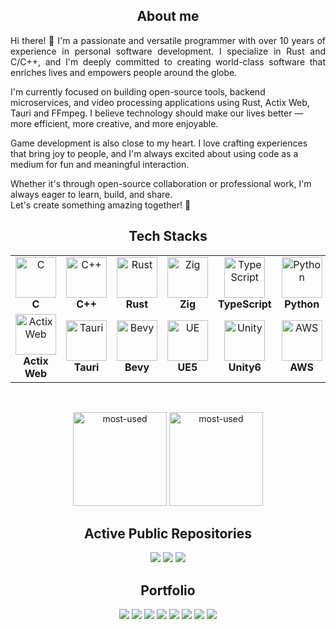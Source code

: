 <h2 align="center">About me</h2>
<p align="justify">
Hi there! 👋  
I'm a passionate and versatile programmer with over 10 years of experience in personal software development. I specialize in Rust and C/C++, and I'm deeply committed to creating world-class software that enriches lives and empowers people around the globe.

I'm currently focused on building open-source tools, backend microservices, and video processing applications using Rust, Actix Web, Tauri and FFmpeg. I believe technology should make our lives better — more efficient, more creative, and more enjoyable.

Game development is also close to my heart. I love crafting experiences that bring joy to people, and I'm always excited about using code as a medium for fun and meaningful interaction.

Whether it's through open-source collaboration or professional work, I'm always eager to learn, build, and share.  
Let's create something amazing together! 🚀
</p>
<h2 align="center">Tech Stacks</h2>
<table align="center">
   <tr>
      <td align="center"><img src="https://skillicons.dev/icons?i=c" alt="C" width="65" height="65" /><br><b>C</b></td>
      <td align="center"><img src="https://skillicons.dev/icons?i=cpp" alt="C++" width="65" height="65" /><br><b>C++</b></td>
      <td align="center"><img src="https://skillicons.dev/icons?i=rust" alt="Rust" width="65" height="65" /><br><b>Rust</b></td>
      <td align="center"><img src="https://skillicons.dev/icons?i=zig" alt="Zig" width="65" height="65" /><br><b>Zig</b></td>
      <td align="center"><img src="https://skillicons.dev/icons?i=ts" alt="TypeScript" width="65" height="65" /><br><b>TypeScript</b></td>
      <td align="center"><img src="https://skillicons.dev/icons?i=py" alt="Python" width="65" height="65" /><br><b>Python</b></td>
   </tr>
   <tr>
      <td align="center"><img src="https://skillicons.dev/icons?i=actix" alt="Actix Web" width="65" height="65" /><br><b>Actix Web</b></td>
      <td align="center"><img src="https://skillicons.dev/icons?i=tauri" alt="Tauri" width="65" height="65" /><br><b>Tauri</b></td>
      <td align="center"><img src="https://skillicons.dev/icons?i=bevy" alt="Bevy" width="65" height="65" /><br><b>Bevy</b></td>
      <td align="center"><img src="https://skillicons.dev/icons?i=unrealengine" alt="UE" width="65" height="65" /><br><b>UE5</b></td>
      <td align="center"><img src="https://skillicons.dev/icons?i=unity" alt="Unity" width="65" height="65" /><br><b>Unity6</b></td>
      <td align="center"><img src="https://skillicons.dev/icons?i=aws" alt="AWS" width="65" height="65" /><br><b>AWS</b></td>
   </tr>
</table>
<br>

<p align="center">
   <img alt="most-used" height="150px" src="https://github-readme-stats.vercel.app/api/top-langs/?username=itsakeyfut&layout=compact&theme=radical" />
   <img alt="most-used" height="150px" src="https://github-readme-stats.vercel.app/api?username=itsakeyfut&layout=compact&theme=radical" />
</p>

<h2 align="center">Active Public Repositories</h2>
<div align="center">
<a href="https://github.com/yomi-os/yomi"><img src="https://github-readme-stats.vercel.app/api/pin/?username=yomi-os&repo=yomi&theme=dark"></a>
<a href="https://github.com/itsakeyfut/echo-core"><img src="https://github-readme-stats.vercel.app/api/pin/?username=itsakeyfut&repo=echo-core&theme=dark"></a>
<a href="https://github.com/itsakeyfut/zarc"><img src="https://github-readme-stats.vercel.app/api/pin/?username=itsakeyfut&repo=zarc&theme=dark"></a>
</div>

<h2 align="center">Portfolio</h2>
<div align="center">
<a href="https://github.com/itsakeyfut/zero-os"><img src="https://github-readme-stats.vercel.app/api/pin/?username=itsakeyfut&repo=zero-os&theme=dark"></a>
<a href="https://github.com/itsakeyfut/ota"><img src="https://github-readme-stats.vercel.app/api/pin/?username=itsakeyfut&repo=ota&theme=dark"></a>
<a href="https://github.com/itsakeyfut/video-editor"><img src="https://github-readme-stats.vercel.app/api/pin/?username=itsakeyfut&repo=video-editor&theme=dark"></a>
<a href="https://github.com/itsakeyfut/rustrix"><img src="https://github-readme-stats.vercel.app/api/pin/?username=itsakeyfut&repo=rustrix&theme=dark"></a>
<a href="https://github.com/itsakeyfut/reversi"><img src="https://github-readme-stats.vercel.app/api/pin/?username=itsakeyfut&repo=reversi&theme=dark"></a>
<a href="https://github.com/itsakeyfut/ascii-term"><img src="https://github-readme-stats.vercel.app/api/pin/?username=itsakeyfut&repo=ascii-term&theme=dark"></a>
<a href="https://github.com/itsakeyfut/zig-which"><img src="https://github-readme-stats.vercel.app/api/pin/?username=itsakeyfut&repo=zig-which&theme=dark"></a>
<a href="https://github.com/itsakeyfut/zig-curl"><img src="https://github-readme-stats.vercel.app/api/pin/?username=itsakeyfut&repo=zig-curl&theme=dark"></a>
</div>

